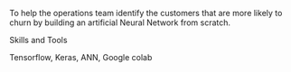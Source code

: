 To help the operations team identify the customers that are more likely to churn by building an artificial Neural Network from scratch.

Skills and Tools

Tensorflow, Keras, ANN, Google colab
